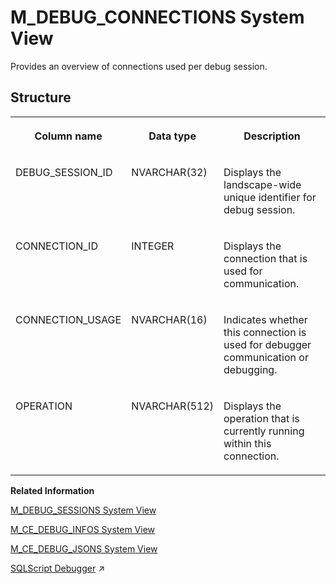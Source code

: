<!-- loio20ae867f751910148f5df1118bc68c4f -->

# M\_DEBUG\_CONNECTIONS System View

Provides an overview of connections used per debug session.



<a name="loio20ae867f751910148f5df1118bc68c4f___m__d_e_b_u_g__c_o_n_n_e_c_t_i_o_n_s_1struct_M_DEBUG_CONNECTIONS"/>

## Structure


<table>
<tr>
<th valign="top">

Column name

</th>
<th valign="top">

Data type

</th>
<th valign="top">

Description

</th>
</tr>
<tr>
<td valign="top">

DEBUG\_SESSION\_ID

</td>
<td valign="top">

NVARCHAR\(32\)

</td>
<td valign="top">

Displays the landscape-wide unique identifier for debug session.

</td>
</tr>
<tr>
<td valign="top">

CONNECTION\_ID

</td>
<td valign="top">

INTEGER

</td>
<td valign="top">

Displays the connection that is used for communication.

</td>
</tr>
<tr>
<td valign="top">

CONNECTION\_USAGE

</td>
<td valign="top">

NVARCHAR\(16\)

</td>
<td valign="top">

Indicates whether this connection is used for debugger communication or debugging.

</td>
</tr>
<tr>
<td valign="top">

OPERATION

</td>
<td valign="top">

NVARCHAR\(512\)

</td>
<td valign="top">

Displays the operation that is currently running within this connection.

</td>
</tr>
</table>

**Related Information**  


[M\_DEBUG\_SESSIONS System View](m-debug-sessions-system-view-20aeae8.md "Provides an overview of debug sessions and their properties.")

[M\_CE\_DEBUG\_INFOS System View](m-ce-debug-infos-system-view-20aa1f2.md "Provides debug information after the execution of a calculation scenario.")

[M\_CE\_DEBUG\_JSONS System View](m-ce-debug-jsons-system-view-20aa4be.md "Provides all available JSONS (original, instantiated, or optimized) of a scenario for a concrete query.")

[SQLScript Debugger](https://help.sap.com/viewer/d1cb63c8dd8e4c35a0f18aef632687f0/2023_4_QRC/en-US/77b84f65439d4ead97c88b7452476674.html "") :arrow_upper_right:

